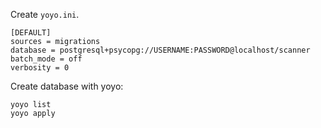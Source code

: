 
Create `yoyo.ini`.

```
[DEFAULT]
sources = migrations
database = postgresql+psycopg://USERNAME:PASSWORD@localhost/scanner
batch_mode = off
verbosity = 0
```

Create database with yoyo:

```
yoyo list
yoyo apply
```
